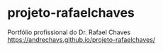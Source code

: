# projeto-rafaelchaves
 Portfólio profissional do Dr. Rafael Chaves
https://andrechavs.github.io/projeto-rafaelchaves/
